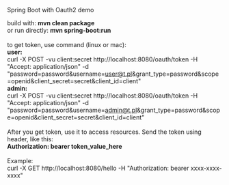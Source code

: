 Spring Boot with Oauth2 demo

build with: <b>mvn clean package</b>
<br>
or run directly: <b>mvn spring-boot:run</b>
<br>
<br>
to get token, use command (linux or mac):
<br>
<b>user:</b><br>
curl -X POST -vu client:secret http://localhost:8080/oauth/token -H "Accept: application/json" -d "password=password&username=user@t.pl&grant_type=password&scope=openid&client_secret=secret&client_id=client"
<br>
<b>admin:</b><br>
curl -X POST -vu client:secret http://localhost:8080/oauth/token -H "Accept: application/json" -d "password=password&username=admin@t.pl&grant_type=password&scope=openid&client_secret=secret&client_id=client"
<br><br>
After you get token, use it to access resources. Send the token using header, like this:<br>
<b>Authorization: bearer token_value_here</b>
<br><br>
Example:<br>
curl -X GET http://localhost:8080/hello -H "Authorization: bearer xxxx-xxxx-xxxx"